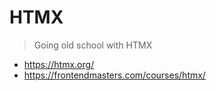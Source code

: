 # HTMX

> Going old school with HTMX

- https://htmx.org/
- https://frontendmasters.com/courses/htmx/
